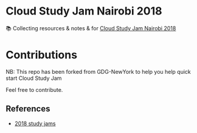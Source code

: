 # Cloud Study Jam Nairobi 2018
 📚 Collecting resources & notes &amp; for [ Cloud Study Jam Nairobi 2018 ](https://www.meetup.com/GDG-Nairobi/events/245939286/)
 
# Contributions

NB: This repo has been forked from GDG-NewYork to help you help quick start Cloud Study Jam

Feel free to contribute.

References
----------

- [ 2018 study jams ](https://github.com/GDG-NewYork/2018-study-jams)
